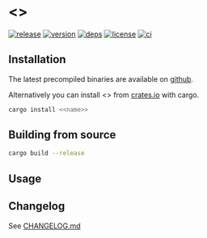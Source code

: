 # <<name>>

[![release](https://img.shields.io/github/v/release/<<github>>?logo=github&style=flat-square)](https://github.com/<<github>>/releases)
[![version](https://img.shields.io/crates/v/<<name>>?logo=rust&style=flat-square)][crate]
[![deps](https://deps.rs/repo/github/<<github>>/status.svg?style=flat-square&compact=true)](https://deps.rs/repo/github/<<github>>)
[![license](https://img.shields.io/badge/license-MPL--2.0-blue?style=flat-square)](https://www.mozilla.org/en-US/MPL/2.0)
[![ci](https://img.shields.io/github/actions/workflow/status/<<github>>/ci.yml?label=ci&logo=github-actions&style=flat-square)](https://github.com/<<github>>/actions?query=workflow:ci)


## Installation

The latest precompiled binaries are available on [github](https://github.com/<<github>>/releases/latest).

Alternatively you can install <<name>> from [crates.io][crate] with cargo.

```sh
cargo install <<name>>
```


## Building from source

```sh
cargo build --release
```


## Usage


## Changelog
See [CHANGELOG.md](CHANGELOG.md)


[crate]: https://crates.io/crates/<<name>>
